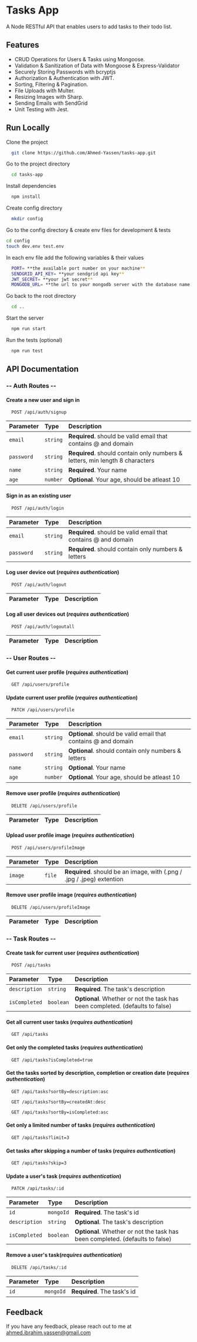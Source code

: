
# Tasks App

A Node RESTful API that enables users to add tasks to their todo list.


## Features

- CRUD Operations for Users & Tasks using Mongoose.
- Validation & Sanitization of Data with Mongoose & Express-Validator
- Securely Storing Passwords with bcryptjs
- Authorization & Authentication with JWT.
- Sorting, Filtering & Pagination.
- File Uploads with Multer.
- Resizing Images with Sharp.
- Sending Emails with SendGrid
- Unit Testing with Jest.


## Run Locally

Clone the project

```bash
  git clone https://github.com/Ahmed-Yassen/tasks-app.git
```

Go to the project directory

```bash
  cd tasks-app
```

Install dependencies

```bash
  npm install
```

Create config directory

```bash
  mkdir config
```

Go to the config directory & create env files for development & tests

```bash
cd config
touch dev.env test.env 
```
In each env file add the following variables & their values

```bash
  PORT= **the available port number on your machine**
  SENDGRID_API_KEY= **your sendgrid api key**
  JWT_SECRET= **your jwt secret**
  MONGODB_URL= **the url to your mongodb server with the database name of your choice**
```

Go back to the root directory

```bash
  cd ..
```

Start the server

```bash
  npm run start
```

Run the tests (optional)

```bash
  npm run test
```


## API Documentation

### **-- Auth Routes --**
#### Create a new user and sign in

```http
  POST /api/auth/signup
```

| Parameter | Type     | Description                |
| :-------- | :------- | :------------------------- |
| `email` | `string` | **Required**. should be valid email that contains @ and domain|
| `password` | `string` | **Required**. should contain only numbers & letters, min length 8 characters |
| `name` | `string` | **Required**. Your name |
| `age` | `number` | **Optional**. Your age, should be atleast 10 |

#### Sign in as an existing user

```http
  POST /api/auth/login
```

| Parameter | Type     | Description                       |
| :-------- | :------- | :-------------------------------- |
| `email` | `string` | **Required**. should be valid email that contains @ and domain|
| `password` | `string` | **Required**. should contain only numbers & letters|

#### Log user device out (*requires authentication*)

```http
  POST /api/auth/logout
```

| Parameter | Type     | Description                       |
| :-------- | :------- | :-------------------------------- |

#### Log all user devices out (*requires authentication*)

```http
  POST /api/auth/logoutall
```

| Parameter | Type     | Description                       |
| :-------- | :------- | :-------------------------------- |


###  **-- User Routes --**
 
#### Get current user profile (*requires authentication*)

```http
  GET /api/users/profile
```
#### Update current user profile (*requires authentication*)

```http
  PATCH /api/users/profile
```

| Parameter | Type     | Description                       |
| :-------- | :------- | :-------------------------------- |
| `email` | `string` | **Optional**. should be valid email that contains @ and domain|
| `password` | `string` | **Optional**. should contain only numbers & letters|
| `name` | `string` | **Optional**. Your name |
| `age` | `number` | **Optional**. Your age, should be atleast 10 |

#### Remove user profile (*requires authentication*)

```http
  DELETE /api/users/profile
```

| Parameter | Type     | Description                       |
| :-------- | :------- | :-------------------------------- |

#### Upload user profile image (*requires authentication*)

```http
  POST /api/users/profileImage
```

| Parameter | Type     | Description                       |
| :-------- | :------- | :-------------------------------- |
| `image` | `file` | **Required**. should be an image, with (.png / .jpg / .jpeg) extention|

#### Remove user profile image (*requires authentication*)

```http
  DELETE /api/users/profileImage
```

| Parameter | Type     | Description                       |
| :-------- | :------- | :-------------------------------- |

###  **-- Task Routes --**

#### Create task for current user (*requires authentication*)

```http
  POST /api/tasks
```

| Parameter | Type     | Description                       |
| :-------- | :------- | :-------------------------------- |
| `description` | `string` | **Required**. The task's description|
| `isCompleted` | `boolean` | **Optional**. Whether or not the task has been completed. (defaults to false)|

#### Get all current user tasks (*requires authentication*)

```http
  GET /api/tasks
```

#### Get only the completed tasks (*requires authentication*)

```http
  GET /api/tasks?isCompleted=true
```

#### Get the tasks sorted by description, completion or creation date (*requires authentication*)

```http
  GET /api/tasks?sortBy=description:asc
```

```http
  GET /api/tasks?sortBy=createdAt:desc
```

```http
  GET /api/tasks?sortBy=isCompleted:asc
```
#### Get only a limited number of tasks (*requires authentication*)
```http
  GET /api/tasks?limit=3
```

#### Get tasks after skipping a number of tasks (*requires authentication*)
```http
  GET /api/tasks?skip=3
```

#### Update a user's task (*requires authentication*)

```http
  PATCH /api/tasks/:id
```

| Parameter | Type     | Description                       |
| :-------- | :------- | :-------------------------------- |
| `id` | `mongoId` | **Required**. The task's id|
| `description` | `string` | **Optional**. The task's description|
| `isCompleted` | `boolean` | **Optional**. Whether or not the task has been completed. (defaults to false)|

#### Remove a user's task(*requires authentication*)

```http
  DELETE /api/tasks/:id
```

| Parameter | Type     | Description                       |
| :-------- | :------- | :-------------------------------- |
| `id` | `mongoId` | **Required**. The task's id|

## Feedback

If you have any feedback, please reach out to me at ahmed.ibrahim.yassen@gmail.com

